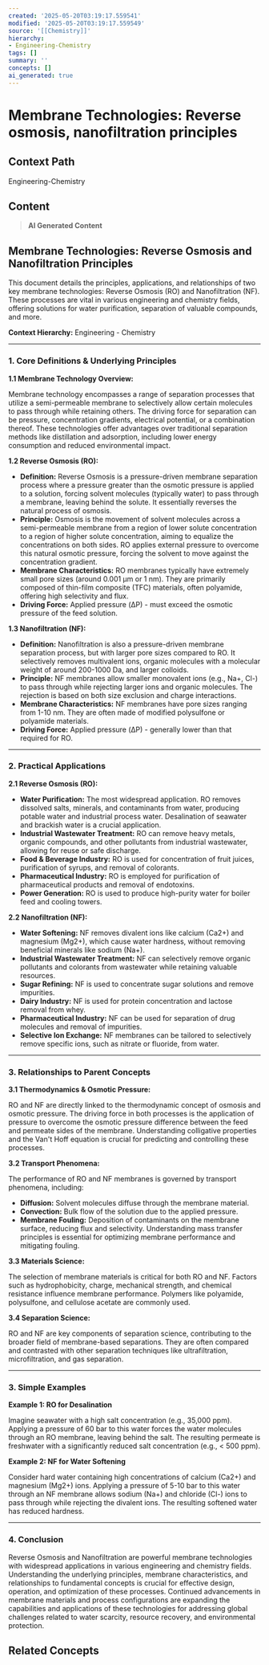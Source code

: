 ```yaml
---
created: '2025-05-20T03:19:17.559541'
modified: '2025-05-20T03:19:17.559549'
source: '[[Chemistry]]'
hierarchy:
- Engineering-Chemistry
tags: []
summary: ''
concepts: []
ai_generated: true
---
```


# Membrane Technologies: Reverse osmosis, nanofiltration principles

## Context Path
Engineering-Chemistry

## Content
> **AI Generated Content**
## Membrane Technologies: Reverse Osmosis and Nanofiltration Principles

This document details the principles, applications, and relationships of two key membrane technologies: Reverse Osmosis (RO) and Nanofiltration (NF). These processes are vital in various engineering and chemistry fields, offering solutions for water purification, separation of valuable compounds, and more.

**Context Hierarchy:** Engineering - Chemistry

---

### 1. Core Definitions & Underlying Principles

**1.1 Membrane Technology Overview:**

Membrane technology encompasses a range of separation processes that utilize a semi-permeable membrane to selectively allow certain molecules to pass through while retaining others. The driving force for separation can be pressure, concentration gradients, electrical potential, or a combination thereof.  These technologies offer advantages over traditional separation methods like distillation and adsorption, including lower energy consumption and reduced environmental impact.

**1.2 Reverse Osmosis (RO):**

* **Definition:** Reverse Osmosis is a pressure-driven membrane separation process where a pressure greater than the osmotic pressure is applied to a solution, forcing solvent molecules (typically water) to pass through a membrane, leaving behind the solute.  It essentially reverses the natural process of osmosis.
* **Principle:** Osmosis is the movement of solvent molecules across a semi-permeable membrane from a region of lower solute concentration to a region of higher solute concentration, aiming to equalize the concentrations on both sides.  RO applies external pressure to overcome this natural osmotic pressure, forcing the solvent to move against the concentration gradient.
* **Membrane Characteristics:** RO membranes typically have extremely small pore sizes (around 0.001 µm or 1 nm).  They are primarily composed of thin-film composite (TFC) materials, often polyamide, offering high selectivity and flux.
* **Driving Force:** Applied pressure (ΔP) - must exceed the osmotic pressure of the feed solution.

**1.3 Nanofiltration (NF):**

* **Definition:** Nanofiltration is also a pressure-driven membrane separation process, but with larger pore sizes compared to RO. It selectively removes multivalent ions, organic molecules with a molecular weight of around 200-1000 Da, and larger colloids.
* **Principle:** NF membranes allow smaller monovalent ions (e.g., Na+, Cl-) to pass through while rejecting larger ions and organic molecules. The rejection is based on both size exclusion and charge interactions.
* **Membrane Characteristics:** NF membranes have pore sizes ranging from 1-10 nm. They are often made of modified polysulfone or polyamide materials.
* **Driving Force:** Applied pressure (ΔP) - generally lower than that required for RO.

---

### 2. Practical Applications

**2.1 Reverse Osmosis (RO):**

* **Water Purification:**  The most widespread application. RO removes dissolved salts, minerals, and contaminants from water, producing potable water and industrial process water.  Desalination of seawater and brackish water is a crucial application.
* **Industrial Wastewater Treatment:**  RO can remove heavy metals, organic compounds, and other pollutants from industrial wastewater, allowing for reuse or safe discharge.
* **Food & Beverage Industry:**  RO is used for concentration of fruit juices, purification of syrups, and removal of colorants.
* **Pharmaceutical Industry:**  RO is employed for purification of pharmaceutical products and removal of endotoxins.
* **Power Generation:**  RO is used to produce high-purity water for boiler feed and cooling towers.

**2.2 Nanofiltration (NF):**

* **Water Softening:** NF removes divalent ions like calcium (Ca2+) and magnesium (Mg2+), which cause water hardness, without removing beneficial minerals like sodium (Na+).
* **Industrial Wastewater Treatment:** NF can selectively remove organic pollutants and colorants from wastewater while retaining valuable resources.
* **Sugar Refining:** NF is used to concentrate sugar solutions and remove impurities.
* **Dairy Industry:**  NF is used for protein concentration and lactose removal from whey.
* **Pharmaceutical Industry:** NF can be used for separation of drug molecules and removal of impurities.
* **Selective Ion Exchange:** NF membranes can be tailored to selectively remove specific ions, such as nitrate or fluoride, from water.

---

### 3. Relationships to Parent Concepts

**3.1 Thermodynamics & Osmotic Pressure:**

RO and NF are directly linked to the thermodynamic concept of osmosis and osmotic pressure.  The driving force in both processes is the application of pressure to overcome the osmotic pressure difference between the feed and permeate sides of the membrane.  Understanding colligative properties and the Van't Hoff equation is crucial for predicting and controlling these processes.

**3.2 Transport Phenomena:**

The performance of RO and NF membranes is governed by transport phenomena, including:

* **Diffusion:**  Solvent molecules diffuse through the membrane material.
* **Convection:** Bulk flow of the solution due to the applied pressure.
* **Membrane Fouling:**  Deposition of contaminants on the membrane surface, reducing flux and selectivity. Understanding mass transfer principles is essential for optimizing membrane performance and mitigating fouling.

**3.3 Materials Science:**

The selection of membrane materials is critical for both RO and NF.  Factors such as hydrophobicity, charge, mechanical strength, and chemical resistance influence membrane performance.  Polymers like polyamide, polysulfone, and cellulose acetate are commonly used.

**3.4 Separation Science:**

RO and NF are key components of separation science, contributing to the broader field of membrane-based separations. They are often compared and contrasted with other separation techniques like ultrafiltration, microfiltration, and gas separation.

---

### 3. Simple Examples

**Example 1: RO for Desalination**

Imagine seawater with a high salt concentration (e.g., 35,000 ppm). Applying a pressure of 60 bar to this water forces the water molecules through an RO membrane, leaving behind the salt. The resulting permeate is freshwater with a significantly reduced salt concentration (e.g., < 500 ppm).

**Example 2: NF for Water Softening**

Consider hard water containing high concentrations of calcium (Ca2+) and magnesium (Mg2+) ions. Applying a pressure of 5-10 bar to this water through an NF membrane allows sodium (Na+) and chloride (Cl-) ions to pass through while rejecting the divalent ions. The resulting softened water has reduced hardness.

---

### 4. Conclusion

Reverse Osmosis and Nanofiltration are powerful membrane technologies with widespread applications in various engineering and chemistry fields. Understanding the underlying principles, membrane characteristics, and relationships to fundamental concepts is crucial for effective design, operation, and optimization of these processes. Continued advancements in membrane materials and process configurations are expanding the capabilities and applications of these technologies for addressing global challenges related to water scarcity, resource recovery, and environmental protection.

## Related Concepts
